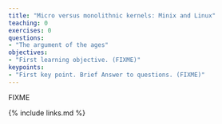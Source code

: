 ```yaml
---
title: "Micro versus monolithnic kernels: Minix and Linux"
teaching: 0
exercises: 0
questions:
- "The argument of the ages"
objectives:
- "First learning objective. (FIXME)"
keypoints:
- "First key point. Brief Answer to questions. (FIXME)"
---
```

FIXME

{% include links.md %}

